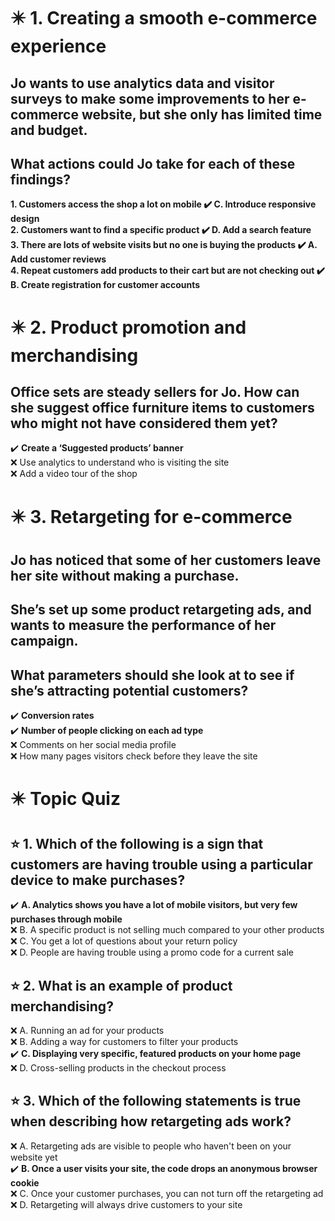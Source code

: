 # :eight_pointed_black_star: 1. Creating a smooth e-commerce experience

## Jo wants to use analytics data and visitor surveys to make some improvements to her e-commerce website, but she only has limited time and budget.

## What actions could Jo take for each of these findings?

**1. Customers access the shop a lot on mobile :heavy_check_mark: C. Introduce responsive design**\
**2. Customers want to find a specific product :heavy_check_mark: D. Add a search feature**\
**3. There are lots of website visits but no one is buying the products :heavy_check_mark: A. Add customer reviews**\
**4. Repeat customers add products to their cart but are not checking out :heavy_check_mark: B. Create registration for customer accounts**

# :eight_pointed_black_star: 2. Product promotion and merchandising

## Office sets are steady sellers for Jo. How can she suggest office furniture items to customers who might not have considered them yet?

:heavy_check_mark: **Create a ‘Suggested products’ banner**\
:x: Use analytics to understand who is visiting the site\
:x: Add a video tour of the shop

# :eight_pointed_black_star: 3. Retargeting for e-commerce

## Jo has noticed that some of her customers leave her site without making a purchase.

## She’s set up some product retargeting ads, and wants to measure the performance of her campaign.

## What parameters should she look at to see if she’s attracting potential customers?

:heavy_check_mark: **Conversion rates**\
:heavy_check_mark: **Number of people clicking on each ad type**\
:x: Comments on her social media profile\
:x: How many pages visitors check before they leave the site

# :eight_pointed_black_star: Topic Quiz

## :star: 1. Which of the following is a sign that customers are having trouble using a particular device to make purchases?

:heavy_check_mark: **A. Analytics shows you have a lot of mobile visitors, but very few purchases through mobile**\
:x: B. A specific product is not selling much compared to your other products\
:x: C. You get a lot of questions about your return policy\
:x: D. People are having trouble using a promo code for a current sale

## :star: 2. What is an example of product merchandising?

:x: A. Running an ad for your products\
:x: B. Adding a way for customers to filter your products\
:heavy_check_mark: **C. Displaying very specific, featured products on your home page**\
:x: D. Cross-selling products in the checkout process

## :star: 3. Which of the following statements is true when describing how retargeting ads work?

:x: A. Retargeting ads are visible to people who haven't been on your website yet\
:heavy_check_mark: **B. Once a user visits your site, the code drops an anonymous browser cookie**\
:x: C. Once your customer purchases, you can not turn off the retargeting ad\
:x: D. Retargeting will always drive customers to your site